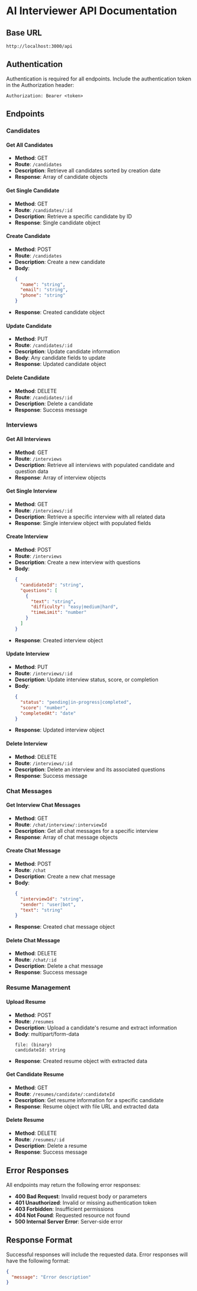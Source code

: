 # AI Interviewer API Documentation

## Base URL
```
http://localhost:3000/api
```

## Authentication
Authentication is required for all endpoints. Include the authentication token in the Authorization header:
```
Authorization: Bearer <token>
```

## Endpoints

### Candidates

#### Get All Candidates
- **Method**: GET
- **Route**: `/candidates`
- **Description**: Retrieve all candidates sorted by creation date
- **Response**: Array of candidate objects

#### Get Single Candidate
- **Method**: GET
- **Route**: `/candidates/:id`
- **Description**: Retrieve a specific candidate by ID
- **Response**: Single candidate object

#### Create Candidate
- **Method**: POST
- **Route**: `/candidates`
- **Description**: Create a new candidate
- **Body**:
  ```json
  {
    "name": "string",
    "email": "string",
    "phone": "string"
  }
  ```
- **Response**: Created candidate object

#### Update Candidate
- **Method**: PUT
- **Route**: `/candidates/:id`
- **Description**: Update candidate information
- **Body**: Any candidate fields to update
- **Response**: Updated candidate object

#### Delete Candidate
- **Method**: DELETE
- **Route**: `/candidates/:id`
- **Description**: Delete a candidate
- **Response**: Success message

### Interviews

#### Get All Interviews
- **Method**: GET
- **Route**: `/interviews`
- **Description**: Retrieve all interviews with populated candidate and question data
- **Response**: Array of interview objects

#### Get Single Interview
- **Method**: GET
- **Route**: `/interviews/:id`
- **Description**: Retrieve a specific interview with all related data
- **Response**: Single interview object with populated fields

#### Create Interview
- **Method**: POST
- **Route**: `/interviews`
- **Description**: Create a new interview with questions
- **Body**:
  ```json
  {
    "candidateId": "string",
    "questions": [
      {
        "text": "string",
        "difficulty": "easy|medium|hard",
        "timeLimit": "number"
      }
    ]
  }
  ```
- **Response**: Created interview object

#### Update Interview
- **Method**: PUT
- **Route**: `/interviews/:id`
- **Description**: Update interview status, score, or completion
- **Body**:
  ```json
  {
    "status": "pending|in-progress|completed",
    "score": "number",
    "completedAt": "date"
  }
  ```
- **Response**: Updated interview object

#### Delete Interview
- **Method**: DELETE
- **Route**: `/interviews/:id`
- **Description**: Delete an interview and its associated questions
- **Response**: Success message

### Chat Messages

#### Get Interview Chat Messages
- **Method**: GET
- **Route**: `/chat/interview/:interviewId`
- **Description**: Get all chat messages for a specific interview
- **Response**: Array of chat message objects

#### Create Chat Message
- **Method**: POST
- **Route**: `/chat`
- **Description**: Create a new chat message
- **Body**:
  ```json
  {
    "interviewId": "string",
    "sender": "user|bot",
    "text": "string"
  }
  ```
- **Response**: Created chat message object

#### Delete Chat Message
- **Method**: DELETE
- **Route**: `/chat/:id`
- **Description**: Delete a chat message
- **Response**: Success message

### Resume Management

#### Upload Resume
- **Method**: POST
- **Route**: `/resumes`
- **Description**: Upload a candidate's resume and extract information
- **Body**: multipart/form-data
  ```
  file: (binary)
  candidateId: string
  ```
- **Response**: Created resume object with extracted data

#### Get Candidate Resume
- **Method**: GET
- **Route**: `/resumes/candidate/:candidateId`
- **Description**: Get resume information for a specific candidate
- **Response**: Resume object with file URL and extracted data

#### Delete Resume
- **Method**: DELETE
- **Route**: `/resumes/:id`
- **Description**: Delete a resume
- **Response**: Success message

## Error Responses
All endpoints may return the following error responses:

- **400 Bad Request**: Invalid request body or parameters
- **401 Unauthorized**: Invalid or missing authentication token
- **403 Forbidden**: Insufficient permissions
- **404 Not Found**: Requested resource not found
- **500 Internal Server Error**: Server-side error

## Response Format
Successful responses will include the requested data. Error responses will have the following format:
```json
{
  "message": "Error description"
}
```